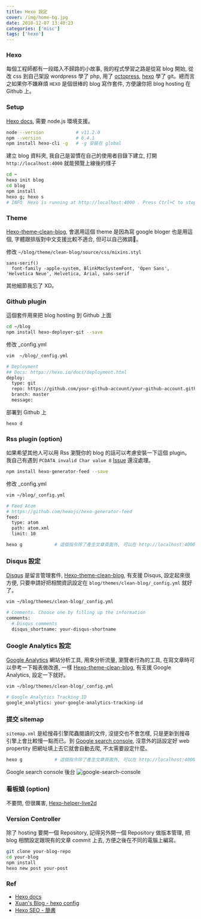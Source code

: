 ```yaml
---
title: Hexo 設定
cover: /img/home-bg.jpg
date: 2018-12-07 13:40:23
categories: ['misc']
tags: ['hexo']
---
```

### Hexo 
每個工程師都有一段踏入不歸路的小故事, 我的程式學習之路是從寫 blog 開始, 從改 css 到自己架設 wordpress 學了 php, 用了 [octopress](http://octopress.org/), [hexo](https://hexo.io/) 學了 git。總而言之如果你不嫌麻煩 `HEXO` 是個很棒的 blog 寫作套件, 方便讓你把 blog hosting 在 Github 上。

### Setup
[Hexo docs](https://hexo.io/zh-tw/docs/#%E5%AE%89%E8%A3%9D%E9%9C%80%E6%B1%82), 需要 node.js 環境支援。
```bash
node --version            # v11.2.0
npm --version             # 6.4.1
npm install hexo-cli -g   # -g 安裝在 global
```

建立 blog 資料夾, 我自己是習慣在自己的使用者目錄下建立, 打開 `http://localhost:4000` 就能預覽上線後的樣子
```bash
cd ~
hexo init blog
cd blog
npm install
hexo g; hexo s
# INFO  Hexo is running at http://localhost:4000 . Press Ctrl+C to stop.
```

### Theme
[Hexo-theme-clean-blog](https://github.com/klugjo/hexo-theme-clean-blog), 會選用這個 theme 是因為寫 google bloger 也是用這個, 字體跟排版對中文支援比較不適合, 但可以自己微調。

修改 `~/blog/theme/clean-blog/source/css/mixins.styl`
```
sans-serif()
  font-family -apple-system, BlinkMacSystemFont, 'Open Sans', 'Helvetica Neue', Helvetica, Arial, sans-serif
```

其他細節我忘了 XD。

### Github plugin
這個套件用來把 blog hosting 到 Github 上面
```bash
cd ~/blog
npm install hexo-deployer-git --save
```

修改 _config.yml
```bash
vim  ~/blog/_config.yml
```

```bash
# Deployment
## Docs: https://hexo.io/docs/deployment.html
deploy:
  type: git
  repo: https://github.com/your-github-account/your-github-account.github.io.git
  branch: master
  message:
```

部署到 Github 上
```bash
hexo d
```

### Rss plugin (option)
如果希望其他人可以用 Rss 瀏覽你的 blog 的話可以考慮安裝一下這個 plugin。我自己有遇到 `PCDATA invalid Char value 8` [Issue](https://github.com/hexojs/hexo-generator-feed/issues/35) 還沒處理。
```bash
npm install hexo-generator-feed --save
```

修改 _config.yml
```bash
vim ~/blog/_config.yml
```

```bash
# Feed Atom
# https://github.com/hexojs/hexo-generator-feed
feed:
  type: atom
  path: atom.xml
  limit: 10
```

```bash
hexo g            # 這個指令除了產生文章頁面外, 可以在 http://localhost:4000/atom.xml 看到你的 rss 文章
```

### Disqus 設定
[Disqus](https://disqus.com/) 是留言管理套件, [Hexo-theme-clean-blog](https://github.com/klugjo/hexo-theme-clean-blog), 有支援 Disqus, 設定起來很方便, 只要申請好把相關資訊設定在 `blog/themes/clean-blog/_config.yml` 就好了。

```bash
vim ~/blog/themes/clean-blog/_config.yml
```

```bash
# Comments. Choose one by filling up the information
comments:
  # Disqus comments
  disqus_shortname: your-disqus-shortname
```

### Google Analytics 設定
[Google Analytics](https://analytics.google.com/analytics/web/) 網站分析工具, 用來分析流量, 瀏覽者行為的工具, 在寫文章時可以參考一下報表做改進, 一樣 [Hexo-theme-clean-blog](https://github.com/klugjo/hexo-theme-clean-blog), 有支援 Google Analytics, 設定一下就好。

```bash
vim ~/blog/themes/clean-blog/_config.yml
```

```bash
# Google Analytics Tracking ID
google_analytics: your-google-analytics-tracking-id
```

### 提交 sitemap 
`sitemap.xml` 是給搜尋引擎爬蟲閱讀的文件, 沒提交也不會怎樣, 只是更新到搜尋引擎上會比較慢一點而已。到 [Google search console](https://search.google.com/search-console/about), 沒意外的話設定好 web propertity 把網址填上去它就會自動去爬, 不太需要設定什麼。

```bash
hexo g            # 這個指令除了產生文章頁面外, 可以在 http://localhost:4000/sitemap.xml 看到你的 sitemap
```
Google search console 後台
![google-search-console](/img/setup-hexo/google-search-console.png)

### 看板娘 (option)
不要問, 但很厲害, [Hexo-helper-live2d](https://github.com/EYHN/hexo-helper-live2d/blob/master/README.zh-CN.md)

### Version Controller
除了 hosting 要開一個 Repository, 記得另外開一個 Repository 做版本管理, 把 blog 相關設定跟現有的文章 commit 上去, 方便之後在不同的電腦上編寫。

```bash
git clone your-blog-repo
cd your-blog
npm install
hexo new post your-post
```

### Ref
* [Hexo docs](https://hexo.io/)
* [Xuan's Blog - hexo config](https://coffee0127.github.io/blog/2016/08/09/hexo-configuration/)
* [Hexo SEO - 簡書](https://www.jianshu.com/p/c20bb9df1867)